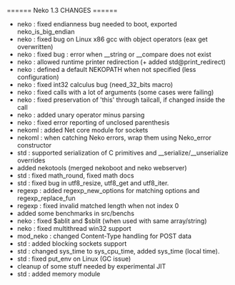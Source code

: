 ====== Neko 1.3 CHANGES ======

  * neko : fixed endianness bug needed to boot, exported neko_is_big_endian
  * neko : fixed bug on Linux x86 gcc with object operators (eax get overwritten)
  * neko : fixed bug : error when __string or __compare does not exist
  * neko : allowed runtime printer redirection (+ added std@print_redirect)
  * neko : defined a default NEKOPATH when not specified (less configuration)
  * neko : fixed int32 calculus bug (need_32_bits macro)
  * neko : fixed calls with a lot of arguments (some cases were failing)
  * neko : fixed preservation of 'this' through tailcall, if changed inside the call
  * neko : added unary operator minus parsing
  * neko : fixed error reporting of unclosed parenthesis
  * nekoml : added Net core module for sockets
  * nekoml : when catching Neko errors, wrap them using Neko_error constructor
  * std : supported serialization of C primitives and __serialize/__unserialize overrides
  * added nekotools (merged nekoboot and neko webserver)
  * std : fixed math_round, fixed math docs
  * std : fixed bug in utf8_resize, utf8_get and utf8_iter.
  * regexp : added regexp_new_options for matching options and regexp_replace_fun
  * regexp : fixed invalid matched length when not index 0
  * added some benchmarks in src/benchs
  * neko : fixed $ablit and $sblit (when used with same array/string)
  * neko : fixed multithread win32 support
  * mod_neko : changed Content-Type handling for POST data
  * std : added blocking sockets support
  * std : changed sys_time to sys_cpu_time, added sys_time (local time).
  * std : fixed put_env on Linux (GC issue)
  * cleanup of some stuff needed by experimental JIT
  * std : added memory module